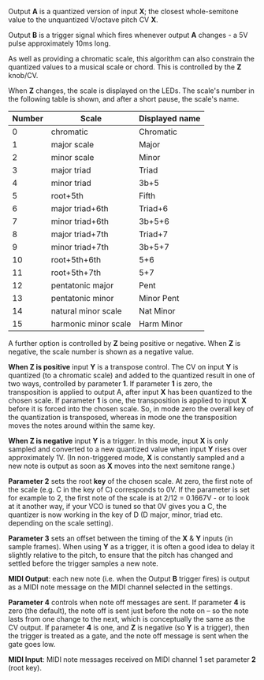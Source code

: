 
Output **A** is a quantized version of input **X**; the closest whole-semitone value to the unquantized V/octave pitch CV **X**.

Output **B** is a trigger signal which fires whenever output **A** changes - a 5V pulse approximately 10ms long.

As well as providing a chromatic scale, this algorithm can also constrain the quantized values to a musical scale or
chord. This is controlled by the **Z** knob/CV.

When **Z** changes, the scale is displayed on the LEDs. The scale's number in the following table is shown, and after a
short pause, the scale's name.

| **Number** | **Scale**            | **Displayed name** |
|------------|----------------------|--------------------|
| 0          | chromatic            | Chromatic          |
| 1          | major scale          | Major              |
| 2          | minor scale          | Minor              |
| 3          | major triad          | Triad              |
| 4          | minor triad          | 3b+5               |
| 5          | root+5th             | Fifth              |
| 6          | major triad+6th      | Triad+6            |
| 7          | minor triad+6th      | 3b+5+6             |
| 8          | major triad+7th      | Triad+7            |
| 9          | minor triad+7th      | 3b+5+7             |
| 10         | root+5th+6th         | 5+6                |
| 11         | root+5th+7th         | 5+7                |
| 12         | pentatonic major     | Pent               |
| 13         | pentatonic minor     | Minor Pent         |
| 14         | natural minor scale  | Nat Minor          |
| 15         | harmonic minor scale | Harm Minor         |

A further option is controlled by **Z** being positive or negative. When **Z** is negative, the scale number is shown as a
negative value.

**When **Z** is positive** input **Y** is a transpose control. The CV on input **Y** is quantized (to a chromatic scale) and added
to the quantized result in one of two ways, controlled by parameter **1**. If parameter **1** is zero, the transposition is
applied to output A, after input **X** has been quantized to the chosen scale. If parameter **1** is one, the transposition is
applied to input **X** before it is forced into the chosen scale. So, in mode zero the overall key of the quantization is
transposed, whereas in mode one the transposition moves the notes around within the same key.

**When **Z** is negative** input **Y** is a trigger. In this mode, input **X** is only sampled and converted to a new quantized
value when input **Y** rises over approximately 1V. (In non-triggered mode, **X** is constantly sampled and a new note is output
as soon as **X** moves into the next semitone range.)

**Parameter 2** sets the root **key** of the chosen scale. At zero, the first note of the scale (e.g. C in the key of C)
corresponds to 0V. If the parameter is set for example to 2, the first note of the scale is at 2/12 = 0.1667V - or to
look at it another way, if your VCO is tuned so that 0V gives you a C, the quantizer is now working in the key of D (D
major, minor, triad etc. depending on the scale setting).

**Parameter 3** sets an offset between the timing of the **X** & **Y** inputs (in sample frames). When using **Y** as a trigger, it is
often a good idea to delay it slightly relative to the pitch, to ensure that the pitch has changed and settled before
the trigger samples a new note.

**MIDI Output**: each new note (i.e. when the Output **B** trigger fires) is output as a MIDI note message on the MIDI
channel selected in the settings.

**Parameter 4** controls when note off messages are sent. If parameter **4** is zero (the default), the note off is sent just
before the note on – so the note lasts from one change to the next, which is conceptually the same as the CV output. If
parameter **4** is one, and **Z** is negative (so **Y** is a trigger), then the trigger is treated as a gate, and the note off
message is sent when the gate goes low.

**MIDI Input**: MIDI note messages received on MIDI channel 1 set parameter **2** (root key).
